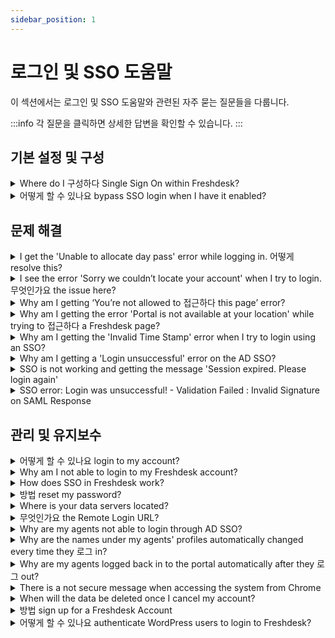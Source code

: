 ```yaml
---
sidebar_position: 1
---
```


# 로그인 및 SSO 도움말

이 섹션에서는 로그인 및 SSO 도움말와 관련된 자주 묻는 질문들을 다룹니다.

:::info
각 질문을 클릭하면 상세한 답변을 확인할 수 있습니다.
:::


## 기본 설정 및 구성

<details>
<summary>Where do I 구성하다 Single Sign On within Freshdesk?</summary>

<p>Using Single Sign-On, your users could get automatically authenticated while logged in to your common Login option. For example, if you have a website or dashboard where your users log in and would like to use the same to access Freshdesk, you could make use of Single Sign-On.</p><p><br /></p><p dir="ltr">You could configure Single Sign-On within Freshdesk by going through your Freshworks Org page. You can access the Org page by clicking on the Freshworks switcher icon on the bottom left corner and click on Security under your Freshworks Org URL and turning on "Single-Sign-On". You could then choose between Simple or SAML SSO to proceed with the configuration.</p><p dir="ltr"><br /></p><p dir="ltr"><img src="#" style={{ width: "auto" }} class="fr-fic fr-fil fr-dib" /></p>

</details>

<details>
<summary>어떻게 할 수 있나요 bypass SSO login when I have it enabled?</summary>

You can make use of the companyname.freshdesk.com/login/normal and enter your valid Freshdesk credentials to access the account.

</details>


## 문제 해결

<details>
<summary>I get the 'Unable to allocate day pass' error while logging in. 어떻게 resolve this?</summary>

<div dir="ltr"><div style={{ boxSizing: "border-box", color: "rgb(24, 50, 71)", fontFamily: "-apple-system, ", fontSize: "14px", fontWeight: "400", textAlign: "start", textIndent: "0px" }}>If you have been added as an Occasional Agent in your account, and if your account does not have sufficient day passes to log in, you will encounter this error.<br /><br /><img src="#" class="fr-fic fr-fil fr-dib" style={{ boxSizing: "border-box", border: "0px", maxWidth: "100%", cursor: "pointer", padding: "0px 1px", marginBottom: "5px", marginLeft: "0px", display: "block", textAlign: "left", color: "rgb(0, 0, 0)", fontFamily: "-apple-system, ", fontSize: "13px", fontWeight: "400", textIndent: "0px", width: "auto" }} /></div><div style={{ boxSizing: "border-box", color: "rgb(24, 50, 71)", fontFamily: "-apple-system, ", fontSize: "14px", fontWeight: "400", textAlign: "start", textIndent: "0px" }}><br /></div><div style={{ boxSizing: "border-box", color: "rgb(24, 50, 71)", fontFamily: "-apple-system, ", fontSize: "14px", fontWeight: "400", textAlign: "start", textIndent: "0px" }}>You can get in touch with your Account Administrators, and they can assist you in purchasing day passes for logging in. A new day pass can be added to your account from within <strong>Admin &gt; Account &gt; Day passes</strong>. You can also view the day pass Usage History on the same page.</div><p ><br /></p><p ><img src="#" style={{ width: "auto" }} class="fr-fic fr-fil fr-dib" /></p></div>

</details>

<details>
<summary>I see the error 'Sorry we couldn’t locate your account' when I try to login. 무엇인가요 the issue here?</summary>

<div dir="ltr"><p><span id="docs-internal-guid-e1461b2d-621d-d933-7a1a-ee5196441987"><span style={{ fontFamily: "Arial", color: "rgb(0, 0, 0)", whiteSpace: "pre-wrap" }}><span dir="ltr" style={{ fontSize: "medium" }}>If the email address that was entered for login, is not an agent/contact in the account, then this error would be displayed. You could sign up for a new account, using the Sign Up option on the Portal, or ask to be added as an Agent from under <strong>Admin &gt;Team &gt; Agents</strong> in your account. Once this is done, you could log in to your Freshdesk Account.</span></span></span></p><p><br /></p><p><span><span style={{ fontFamily: "Arial", color: "rgb(0, 0, 0)", whiteSpace: "pre-wrap" }}><span style={{ fontSize: "medium" }}>If you continue to face issues with login, reach out to Freshdesk support through support@freshdesk.com to know the Agents on your Freshdesk account and we would assist you in getting over this instance.</span></span></span></p></div>

</details>

<details>
<summary>Why am I getting ‘You’re not allowed to 접근하다 this page’ error?</summary>

<p dir="ltr" style={{ lineHeight: "1.38", marginBottom: "0pt" }}><span dir="ltr" style={{ fontSize: "12pt", fontFamily: """, color: "rgb(14, 16, 26)", fontWeight: "400" }}>You will encounter the error ‘</span><span style={{ fontFamily: "Helvetica Neue" }}><span style={{ fontSize: "12pt", color: "rgb(0, 0, 0)", fontWeight: "400", fontFamily: """ }}>You’re not allowed to access this page</span><span style={{ fontSize: "12pt", color: "rgb(14, 16, 26)", fontWeight: "400", fontFamily: """ }}>,’ if you click on a link you don’t have access to or do not have the right to view. Let us consider the following scenarios.</span><br /><br /></span></p><p dir="ltr" style={{ lineHeight: "1.38", marginBottom: "0pt", fontFamily: """ }}><span style={{ fontFamily: "Helvetica Neue" }}><a href="https://docs.google.com/document/d/1TkgdOi7mpoUrb-i9DH2VbF-eSPoJ5g91BYqgf1wN4ws/edit#heading=h.yrkszl4y4q1j" style={{ fontFamily: """ }}></a></span></p><p style={{ marginLeft: "40px", fontFamily: """ }}><span style={{ fontFamily: "Helvetica Neue" }}><a dir="ltr" href="#Error-displayed-for-agents" style={{ fontFamily: """ }}><span style={{ fontSize: "16px", fontFamily: """ }}>Error displayed for agents</span></a></span></p><p style={{ marginLeft: "40px", fontFamily: """ }}><span style={{ fontFamily: "Helvetica Neue" }}><a dir="ltr" href="#Error-displayed-for-customers" style={{ fontFamily: """ }}><span style={{ fontSize: "16px", fontFamily: """ }}>Error displayed for customers</span></a></span></p><p dir="ltr" style={{ lineHeight: "1.38", marginBottom: "0pt", fontFamily: """ }}><span style={{ fontFamily: "Helvetica Neue" }}><br /></span></p><h3 dir="ltr" style={{ lineHeight: "1.38", marginBottom: "4pt", fontFamily: """ }}><span style={{ fontFamily: "Helvetica Neue" }}><span style={{ fontSize: "18px", color: "rgb(0, 0, 0)", fontWeight: "400", fontFamily: """ }}><strong style={{ fontFamily: """ }}>Error displayed for agents</strong></span></span></h3><p dir="ltr" style={{ lineHeight: "1.38", marginBottom: "0pt", fontFamily: """ }}><span style={{ fontFamily: "Helvetica Neue" }}><span style={{ fontSize: "12pt", color: "rgb(14, 16, 26)", fontWeight: "400", fontFamily: """ }}>If you are an agent and receive this error message after you click on a ticket to view its details, you do not have permission to view the ticket. Please check if you have the correct ticket scope (Group level or Global access) under the Agents page.</span><br /><br /></span></p><h3 dir="ltr" style={{ lineHeight: "1.38", marginBottom: "4pt", fontFamily: """ }}><span style={{ fontFamily: "Helvetica Neue" }}><span style={{ fontSize: "18px", color: "rgb(0, 0, 0)", fontWeight: "400", fontFamily: """ }}><strong style={{ fontFamily: """ }}>Error displayed for customers</strong></span></span></h3><p dir="ltr" style={{ lineHeight: "1.38", marginBottom: "0pt", fontFamily: """ }}><span style={{ fontFamily: "Helvetica Neue" }}><span style={{ fontSize: "12pt", color: "rgb(14, 16, 26)", fontWeight: "400", fontFamily: """ }}>As a customer, when you click on the URL of a solution article displayed only to a specific company (Restricted Access) and you are not part of that company, then this error would appear.&nbsp;</span></span></p><p dir="ltr" style={{ lineHeight: "1.38", marginBottom: "0pt", fontFamily: """ }}><span style={{ fontFamily: "Helvetica Neue" }}><span style={{ fontSize: "12pt", color: "rgb(14, 16, 26)", fontWeight: "400", fontFamily: """ }}>&nbsp;</span></span></p><p dir="ltr" style={{ lineHeight: "1.38", marginBottom: "0pt" }}><span style={{ fontFamily: "Helvetica Neue" }}><span style={{ fontSize: "12pt", color: "rgb(14, 16, 26)", fontWeight: "400", fontFamily: """ }}>Please reach out to&nbsp;</span><a href="mailto:support@freshdesk.com" style={{ fontFamily: """ }}><span style={{ fontSize: "12pt", color: "rgb(17, 85, 204)", fontWeight: "400", textDecorationSkipInk: "none", fontFamily: """ }}>support@freshdesk.com</span></a></span><span dir="ltr" style={{ fontSize: "12pt", fontFamily: """, color: "rgb(14, 16, 26)", fontWeight: "400" }}>&nbsp;if the error appears in scenarios other than those mentioned above.</span></p>

</details>

<details>
<summary>Why am I getting the error 'Portal is not available at your location' while trying to 접근하다 a Freshdesk page?</summary>

<div dir="ltr"><p dir="ltr"><br /></p><p dir="ltr">The error message "Portal is not available at your location" typically occurs when you try to access a Freshdesk page, but the page is restricted or not accessible from your current location. There are several possible reasons for this error:</p><ul><li>Geographical Restrictions: Some Freshdesk pages or features may have geographical restrictions, and they may not be available in certain regions or countries due to legal or compliance reasons.</li><li>IP Restrictions: Your IP address might be from a location that is blocked or restricted from accessing specific Freshdesk pages or services.</li><li>Limited Access Permissions: Your user account or role might not have the necessary permissions to access the particular page you are trying to view.</li><li dir="ltr">Page Unavailability: The page you are trying to access could be temporarily unavailable due to maintenance or other technical issues.</li><li>Network or Firewall Restrictions: Your network or firewall settings could be preventing access to certain Freshdesk pages.</li></ul><p><br /></p><p dir="ltr">To resolve the issue:</p><ul><li dir="ltr">Check Permissions: Ensure that your user account has the appropriate permissions to access the page in question. If needed, contact your Freshdesk account administrator to verify and adjust your permissions.</li><li>Verify Page Availability: Confirm if the page you are trying to access is indeed available and not undergoing maintenance or restricted for specific locations.</li><li>Check Network Settings: If you are accessing Freshdesk from a workplace or public network, check if any network or firewall settings are blocking access to the page.</li><li>Use a VPN: If the page is restricted in your current location, you can try using a virtual private network (VPN) to access Freshdesk from a different location.</li><li dir="ltr">Contact Freshdesk Support: It will be shown if your account has the IP whitelisting feature enabled or if your IP has been blocked. If the issue persists, reach out to Freshdesk support with your Public IP address for assistance. They can investigate the specific error and provide further guidance to resolve the problem.</li></ul><p><br /></p><p dir="ltr">In case of the latter, please contact Freshdesk support with your Public IP address and we would assist you further regarding this instance.</p></div>

</details>

<details>
<summary>Why am I getting the 'Invalid Time Stamp' error when I try to login using an SSO?</summary>

<p ><span style={{ fontSize: "16px" }}>You will be prompted with <strong>'Invalid Time Stamp</strong>' error when the difference between the UTC timestamp generated by your server and ours is more than 30 seconds. Ensuring that your servers stay in sync with the NTP server (<a href="https://en.wikipedia.org/wiki/Network_Time_Protocol" rel="noreferrer" target="_blank">https://en.wikipedia.org/wiki/Network_Time_Protocol</a>) will sort out this issue.</span></p><p ><br /></p><p ><span style={{ fontSize: "16px" }}>If you continue to face issues, kindly write to <strong>support@freshdesk.com</strong> and one of our agents will assist you further.</span></p><p ><br /></p><p ><br /></p><p ><span style={{ fontSize: "16px" }}><br /></span></p>

</details>

<details>
<summary>Why am I getting a 'Login unsuccessful' error on the AD SSO?</summary>

<p><span style={{ fontSize: "16px" }}>This error message denoting authentication failure would be because of an error in setting up the SSO. To analyse this, we would require the debug log. Please enter <span style={{ fontSize: "16px" }}><strong>?debug=1 </strong>at</span> the end of the URL that is generated, to retrieve the debug log<strong>. </strong></span></p><p><span style={{ fontSize: "16px" }}><br /></span></p><p><span style={{ fontSize: "16px" }}>Also, please check the constructed URL after the login, to see if the Hash is generated or not. </span></p><p><span style={{ fontSize: "16px" }}><br /></span></p><p ><span style={{ fontSize: "16px" }}>If the issue persists, please send an email to </span><a href="mailto:support@freshdesk.com" target="_blank"><span style={{ fontSize: "16px" }}>support@freshdesk.com</span></a><span style={{ fontSize: "16px" }}>.</span></p>

</details>

<details>
<summary>SSO is not working and getting the message 'Session expired. Please login again'</summary>

<p><span rel="tempredactor">We use the UTC timestamp to generate the hash for validation. Before we were allowing the hash to be valid for 30 minutes, but now we have updated it to be valid for 30 seconds alone. Please check if your SSO server is in sync with the UTC time.</span></p><p><span rel="tempredactor"><br /></span><span rel="tempredactor">If your server is in sync, and you're still getting the session expired error, please drop an email to support@freshdesk.com.</span></p><p><br /></p>

</details>

<details>
<summary>SSO error: Login was unsuccessful! - Validation Failed : Invalid Signature on SAML Response</summary>

<p style={{ marginBottom: "0cm", marginLeft: "0cm", fontSize: "16px", fontFamily: "Calibri, sans-serif", lineHeight: "115%" }}><span style={{ fontSize: "18px", lineHeight: "115%", fontFamily: """, color: "black" }}>This error occurs when there is a mismatch in the signature.&nbsp;</span></p><p style={{ marginBottom: "0cm", marginLeft: "0cm", fontSize: "18px", fontFamily: "Calibri, sans-serif", lineHeight: "115%" }}><span style={{ fontSize: "18px" }}><span style={{ lineHeight: "115%", fontFamily: """, color: "black" }}>&nbsp;</span></span></p><p style={{ marginBottom: "0cm", marginLeft: "0cm", fontSize: "18px", fontFamily: "Calibri, sans-serif", lineHeight: "115%" }}><span style={{ fontSize: "18px" }}><span style={{ lineHeight: "115%", fontFamily: """, color: "black" }}>To extract the SHA signature from Google,</span></span></p><ol style={{ marginBottom: "0cm" }} type="disc"><li style={{ marginBottom: "0cm", marginLeft: "0cm", fontSize: "18px", fontFamily: "Calibri, sans-serif", color: "black", lineHeight: "115%" }}><span style={{ fontSize: "18px" }}><span style={{ lineHeight: "115%", fontFamily: """ }}>In the Google Admin console, navigate to Security &gt; Set up single sign on and click on the download Certificate.</span></span></li><li style={{ marginBottom: "0cm", marginLeft: "0cm", fontSize: "18px", fontFamily: "Calibri, sans-serif", color: "black", lineHeight: "115%" }}><span style={{ fontSize: "18px" }}><span style={{ lineHeight: "115%", fontFamily: """ }}>Open the downloaded .pem extension file using notepad/sublime text editor.</span></span><br /><br /></li><li style={{ marginBottom: "0cm", marginLeft: "0cm", fontSize: "18px", fontFamily: "Calibri, sans-serif", color: "black", lineHeight: "115%" }}><span style={{ fontSize: "18px" }}><span style={{ lineHeight: "115%", fontFamily: """ }}>Copy the certificate from the notepad/sublime text-editor and paste it in the X.509 certificate section in <a href="https://www.samltool.com/fingerprint.php"><span style={{ color: "rgb(44, 92, 197)" }}>https://www.samltool.com/fingerprint.php</span></a></span></span><br /><br /></li><li style={{ marginBottom: "0cm", marginLeft: "0cm", fontSize: "18px", fontFamily: "Calibri, sans-serif", color: "black", lineHeight: "115%" }}><span style={{ fontSize: "18px" }}><span style={{ lineHeight: "115%", fontFamily: """ }}>Make sure that you’ve selected SHA256 as the algorithm and click on calculate fingerprint.</span></span><br /><br /></li><li style={{ marginBottom: "0cm", marginLeft: "0cm", fontSize: "16px", fontFamily: "Calibri, sans-serif", color: "black", lineHeight: "115%" }}><span style={{ fontSize: "18px", lineHeight: "115%", fontFamily: """ }}>Enter the key displayed in the formatted fingerprint text box in your Freshdesk account under Admin &gt; Security &gt; SAML &gt;Security Certificate Fingerprint &gt; Save.</span></li></ol>

</details>


## 관리 및 유지보수

<details>
<summary>어떻게 할 수 있나요 login to my account?</summary>

<p >You can login to your Freshdesk account using the Login option at the top-right on your Freshdesk Portal, which will be available in the URL <strong>yourcompanyname.freshdesk.com</strong>. </p><p><br /></p><p >This will take you to the login page where you can use your login credentials - email address and password, to access the helpdesk.</p><p ><br /></p><p >You can also login from <a href="https://freshdesk.com/login" rel="noreferrer">https://freshdesk.com/login</a>.</p>

</details>

<details>
<summary>Why am I not able to login to my Freshdesk account?</summary>

<p dir="ltr"><span dir="ltr" style={{ fontFamily: """, fontSize: "16px" }}>There could be several reasons why you're unable to log in to your Freshdesk account. Here are some common issues and their solutions:</span></p><p style={{ fontFamily: """, fontSize: "16px" }}><br /></p><ul><li style={{ fontFamily: """, fontSize: "16px" }}><span style={{ fontSize: "16px" }}><span style={{ fontFamily: "Helvetica Neue" }}><strong dir="ltr">Incorrect Credentials:</strong> Double-check that you're entering the correct email and password. Make sure there are no typos or extra spaces.</span></span></li><li style={{ fontFamily: """, fontSize: "16px" }}><span style={{ fontSize: "16px" }}><span dir="ltr" style={{ fontFamily: "Helvetica Neue" }}><strong>Password Reset:</strong> If you've forgotten your password, use the "Forgot Password" link on the login page to reset it.&nbsp;</span></span>If you're not receiving the password reset email for your Freshdesk account, here are some steps you can take to resolve the issue:<ul style={{ listStyleType: "circle" }}><li dir="ltr" style={{ fontFamily: """, fontSize: "16px" }}><strong>Check Spam/Junk Folder:</strong> Sometimes, password reset emails can be filtered into your spam or junk folder. Make sure to check these folders in your email account.</li><li dir="ltr" style={{ fontFamily: """, fontSize: "16px" }}><strong>Verify Email Address:</strong> Ensure that you're entering the correct email address associated with your Freshdesk account. A typo can prevent the email from being sent to the correct address.</li><li dir="ltr" style={{ fontFamily: """, fontSize: "16px" }}><strong>Resend the Email:</strong> Try requesting the password reset email again. Sometimes, there might be a delay, or the email might not have been sent properly the first time.</li><li dir="ltr" style={{ fontFamily: """, fontSize: "16px" }}><strong>Whitelist Freshdesk Email Address:</strong> Add the Freshdesk email address (usually support@freshdesk.com or similar) to your email contacts or whitelist to ensure it doesn't get blocked by your email provider.</li><li dir="ltr" style={{ fontFamily: """, fontSize: "16px" }}><strong>Check Email Filters:</strong> Ensure that you don't have any email filters set up that might be redirecting the password reset email to another folder or automatically deleting it.</li></ul></li><li style={{ fontFamily: """, fontSize: "16px" }}><span style={{ fontSize: "16px" }}><span style={{ fontFamily: "Helvetica Neue" }}><strong>Account Locked:</strong> After multiple failed login attempts, your account might be temporarily locked. Wait for a while and try again or contact your admin.</span></span></li><li style={{ fontFamily: """, fontSize: "16px" }}><span style={{ fontSize: "16px" }}><span dir="ltr" style={{ fontFamily: "Helvetica Neue" }}><strong>Browser Issues:</strong> Clear your browser cache and cookies, or try logging in from a different device/browser.</span></span></li><li style={{ fontFamily: """, fontSize: "16px" }}><span style={{ fontSize: "16px" }}><span style={{ fontFamily: "Helvetica Neue" }}><strong>Network Issues:&nbsp;</strong>Ensure you have a stable internet connection. Sometimes network issues can prevent successful login attempts.</span></span></li><li style={{ fontFamily: """, fontSize: "16px" }}><span style={{ fontSize: "16px" }}><span style={{ fontFamily: "Helvetica Neue" }}><strong>Account Deactivation:</strong> Check if your account has been deactivated or suspended. Contact your Freshdesk admin or support for assistance.</span></span></li><li style={{ fontFamily: """, fontSize: "16px" }}><span style={{ fontSize: "16px" }}><span style={{ fontFamily: "Helvetica Neue" }}><strong>Two-Factor Authentication:</strong> If two-factor authentication is enabled, ensure you're entering the correct verification code sent to your email or mobile device.</span></span></li></ul><p style={{ fontFamily: """, fontSize: "16px" }}><span style={{ fontSize: "16px" }}><span style={{ fontFamily: "Helvetica Neue" }}><br /></span></span></p><p class="p1" style={{ fontKerning: "auto", fontOpticalSizing: "auto", fontFeatureSettings: "normal", fontVariationSettings: "normal", fontStretch: "normal", lineHeight: "normal", fontFamily: """, fontSize: "16px" }}><span style={{ fontFamily: "Helvetica Neue" }}><span style={{ fontSize: "16px", fontFamily: """ }}><strong style={{ fontFamily: """ }}>Contact customer support:</strong> If you've tried all of the above and still can't log in, please reach out to <a href="mailto:support@freshdesk.com" style={{ fontFamily: """ }}><span class="s1" style={{ color: "rgb(220, 161, 13)", fontFamily: """ }}>support@freshdesk.com</span></a> with the following details,</span></span></p><ul class="ul1" style={{ fontSize: "medium" }}><li class="li1" style={{ fontKerning: "auto", fontOpticalSizing: "auto", fontFeatureSettings: "normal", fontVariationSettings: "normal", fontStretch: "normal", lineHeight: "normal", fontFamily: """, fontSize: "16px" }}><span style={{ fontFamily: "Helvetica Neue" }}><span style={{ fontSize: "16px", fontFamily: """ }}>Account URL to which you're trying to log in, and&nbsp;</span></span></li><li class="li1" style={{ fontKerning: "auto", fontOpticalSizing: "auto", fontFeatureSettings: "normal", fontVariationSettings: "normal", fontStretch: "normal", lineHeight: "normal", fontFamily: """, fontSize: "16px" }}><span style={{ fontFamily: "Helvetica Neue" }}><span dir="ltr" style={{ fontSize: "16px" }}>Error message screenshot/video grab highlighting what happens when you try to log in to your account</span></span></li></ul><p><br /></p>

</details>

<details>
<summary>How does SSO in Freshdesk work?</summary>

<p>The Single Sign-On capability in Freshdesk lets the users arriving at your support portal login with their credentials saved on your database. </p><p><br /></p><p>This saves them the time and effort involved in creating a separate account for your support portal. You can also set up an<a href="https://support.freshdesk.com/support/solutions/articles/31166-single-sign-on-remote-authentication-in-freshdesk" rel="noreferrer noopener"></a><strong><a href="https://support.freshdesk.com/support/solutions/articles/31166-single-sign-on-remote-authentication-in-freshdesk" rel="noreferrer noopener"></a><a href="https://support.freshdesk.com/support/solutions/articles/50000001658-single-sign-on-in-freshdesk">SSO mechanism </a></strong>to validate users trying to log into your portal for Freshdesk using a locally hosted script. These could be the users who already have an account in your web application or whose information you have stored in your internal application like ActiveDirectory.</p><p><br /></p>

</details>

<details>
<summary>방법 reset my password?</summary>

<ul ><li >Type your URL in the address bar, hit enter and select Login. Then choose the option <strong >Are you an Agent? Login here</strong> and it will redirect you to the Freshworks page.&nbsp;</li><li >Select <strong >Forgot password</strong> option, enter your email address and a password reset link will be sent to your email.&nbsp;</li><li >Reset the password using the link and you can log in to the account.</li></ul><p ><br /></p><p >Please reach out to <em >support@freshdesk.com</em> for further help and clarifications.</p><p ><br /></p><p dir="ltr" style={{ lineHeight: "1.38", marginBottom: "0pt" }}>If your customers are facing login issues, here's how you can reset their password</p><p dir="ltr" style={{ lineHeight: "1.38", marginBottom: "0pt" }}><a href="If%20your%20customers%20are%20facing%20login%20issues,%20here">https://www.youtube.com/watch?v=oJTcbYch5T8&amp;list=PLsYJ3BsyR4qGFujlW0iDtOBOf4IPVsAqt&amp;index=2</a></p>

</details>

<details>
<summary>Where is your data servers located?</summary>

<p dir="ltr">Our Data Centres are located in the US, EEA, UAE, IND, and AU. To learn more about our Data hosting you, refer to <a href="https://www.freshworks.com/privacy/data-hosting/" rel="noreferrer">https://www.freshworks.com/privacy/data-hosting/</a><br /><br />You can choose your preferred data location when you sign up for your account.</p><p dir="ltr"><img src="#" style={{ width: "339px", maxWidth: "100%" }} class="fr-fil fr-dib fr-bordered" /></p><p dir="ltr"><br />If there are any specific regulatory requirements and performance considerations, and you are looking to migrate your data to a different data center region, contact <a href="mailto:support@freshdesk.com">support@freshdesk.com</a>.</p>

</details>

<details>
<summary>무엇인가요 the Remote Login URL?</summary>

<p ><span style={{ fontSize: "16px" }}>While setting up an SSO, the users would have to login from a common login URL, to be authenticated using SSO. The Remote Login URL is that URL to which your users would be redirected when they hit the Login button on your portal after you have set up an SSO.</span></p><p ><br /></p><p ><span style={{ fontSize: "16px" }}>You would have to update this field with the common login URL, while setting up SSO for your Freshdesk Account.</span></p>

</details>

<details>
<summary>Why are my agents not able to login through AD SSO?</summary>

<p ><span style={{ fontSize: "16px" }}>Please check if the agent who is logging in is using their email address which is part of the AD. Also, if they are a user on the AD, you would have to make sure if their user profile on the AD has permissions to use SSO. </span><span style={{ fontSize: "16px" }}></span><span style={{ fontSize: "16px" }}>The email address from your AD is the parameter that Freshdesk checks while authenticating the login, to locate their profile on Freshdesk.</span></p><p ><br /></p><p ><br /></p>

</details>

<details>
<summary>Why are the names under my agents' profiles automatically changed every time they 로그 in?</summary>

<p ><span style={{ fontSize: "16px" }}>After every login with an SSO, Freshdesk will sync the name of the agents with the names in your SSO database. Hence, the names in Freshdesk would automatically be updated. </span></p><p><span style={{ fontSize: "16px" }}><br /></span></p><p ><span style={{ fontSize: "16px" }}>To fix this, please check how the names of the agents are configured on your SSO database.</span></p><p><span style={{ fontSize: "16px" }}><br /></span></p><p ><span style={{ fontSize: "16px" }}>Also, we support UTF-8 encoded special characters only; so if the name contains any unsupported special characters, we would change it to the English equivalent.</span></p><p ><br /></p><p ><span style={{ fontSize: "16px" }}><br /></span></p>

</details>

<details>
<summary>Why are my agents logged back in to the portal automatically after they 로그 out?</summary>

<p ><span style={{ fontSize: "16px" }}>This would be because of an incorrect <strong>Remote Logout URL</strong>.<strong></strong>If you have entered the login page of the portal as the Remote Logout URL, please have that modified and give this another try.</span></p><p ><br /></p><p ><span style={{ fontSize: "16px" }}><br /></span></p>

</details>

<details>
<summary>There is a not secure message when accessing the system from Chrome</summary>

<p><span style={{ fontSize: "16px" }}><span dir="ltr" style={{ fontFamily: "Helvetica,sans-serif" }}>If this is happening for your vanity URL, then you have to set up an SSL certificate for your custom domain. </span></span></p><p><span style={{ fontSize: "16px" }}><span style={{ fontFamily: "Helvetica,sans-serif" }}><br /></span></span></p><p><span style={{ fontSize: "16px" }}><span dir="ltr" style={{ fontFamily: "Helvetica,sans-serif" }}>SSL options for custom domains are available from the Blossom Plan. Please write to us at <strong>support@freshdesk.com</strong>, and our support team will help you in obtaining the SSL certificate.. </span></span></p><p><span style={{ fontSize: "16px" }}><span style={{ fontFamily: "Helvetica,sans-serif" }}><br />Once you receive the email, please follow the instructions to confirm your request for an SSL certificate. </span></span></p><p><span style={{ fontSize: "16px" }}><span style={{ fontFamily: "Helvetica,sans-serif" }}><br /></span></span></p><p><span style={{ fontSize: "16px" }}><span style={{ fontFamily: "Helvetica,sans-serif" }}>Click <a href="https://support.freshdesk.com/en/support/solutions/articles/90479-configuring-a-custom-ssl-certificate-for-your-support-portal" rel="noreferrer" target="_blank">here</a> to read more on Configuring a custom SSL certificate for your support portal.</span></span></p><p class="attachment-thumb ember-view" style={{ boxSizing: "border-box", wordBreak: "normal", overflowWrap: "break-word", fontSize: "13px", lineHeight: "18px", color: "rgb(24, 50, 71)", fontFamily: "-apple-system, system-ui, \"Segoe UI\", Roboto, \"Helvetica Neue\", Arial, sans-serif", fontWeight: "400", textAlign: "start", textIndent: "0px" }}><span style={{ fontFamily: "Helvetica, sans-serif", fontSize: "16px" }}><br /></span></p><p><br /></p>

</details>

<details>
<summary>When will the data be deleted once I cancel my account?</summary>

<p dir="ltr">When an account is deleted, all associated data is destroyed within 14 days.</p>

</details>

<details>
<summary>방법 sign up for a Freshdesk Account</summary>

To open or create a Freshdesk account, start with the free trial at <a href="https://freshdesk.com/signup" rel="noreferrer">https://freshdesk.com/signup</a>

</details>

<details>
<summary>어떻게 할 수 있나요 authenticate WordPress users to login to Freshdesk?</summary>

<p style={{ textAlign: "justify" }}>You can set up single sign-on for your WordPress users to easily log in to Freshdesk using the Freshdesk plugin for WordPress.</p><p style={{ textAlign: "justify" }}><br /></p><p dir="ltr" style={{ textAlign: "justify" }}>You can use the plugin to enable your users to seamlessly and securely log in to Freshdesk. To do so, you first need to install the <a href="https://wordpress.org/plugins/freshdesk-support/" rel="noopener noreferrer" target="_blank">Freshdesk WordPress plugin</a>. You can install the plugin from the plugins directory if your site runs on self-hosted WordPress. If you use WordPress.com, you need to be on the <a href="https://wordpress.com/pricing/" rel="noreferrer" target="_blank">Business plan or above</a> to install this plugin. </p><p style={{ textAlign: "justify" }}><br /></p><p dir="ltr" style={{ textAlign: "justify" }}>Click here to read a step-by-step guide on <a href="https://support.freshdesk.com/en/support/solutions/articles/50000001053" rel="noreferrer" target="_blank">authenticating WordPress users into your Freshdesk account</a> in more detail.</p>

</details>

